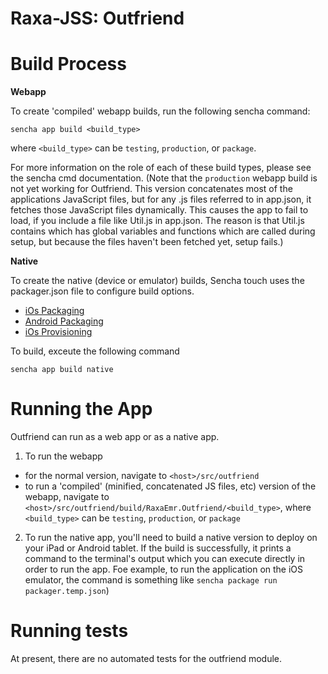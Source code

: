 Raxa-JSS: Outfriend
========
<quick overview of the functionality and architecture of OPD app>


Build Process
=======

**Webapp**

To create 'compiled' webapp builds, run the following sencha command:
```
sencha app build <build_type>
```
where ```<build_type>``` can be ```testing```, ```production```, or ```package```.

For more information on the role of each of these build types, please see the sencha cmd documentation. (Note that the ```production``` webapp build is not yet working for Outfriend. This version concatenates most of the applications JavaScript files, but for any .js files referred to in app.json, it fetches those JavaScript files dynamically. This causes the app to fail to load, if you include a file like Util.js in app.json. The reason is that Util.js contains which has global variables and functions which are called during setup, but because the files haven't been fetched yet, setup fails.)

**Native**

To create the native (device or emulator) builds, Sencha touch uses the packager.json file to configure build options.

- [iOs Packaging](http://docs.sencha.com/touch/2-0/#!/guide/native_packaging)
- [Android Packaging](http://docs.sencha.com/touch/2-0/#!/guide/native_android)
- [iOs Provisioning](http://docs.sencha.com/touch/2-0/#!/guide/native_provisioning)

To build, exceute the following command 
```
sencha app build native
```

Running the App
===================

Outfriend can run as a web app or as a native app.

1) To run the webapp
 - for the normal version, navigate to ```<host>/src/outfriend```
 - to run a 'compiled' (minified, concatenated JS files, etc) version of the webapp, navigate to ```<host>/src/outfriend/build/RaxaEmr.Outfriend/<build_type>```, where ```<build_type>``` can be ```testing```, ```production```, or ```package```

2) To run the native app, you'll need to build a native version to deploy on your iPad or Android tablet. If the build is successfully, it prints a command to the terminal's output which you can execute directly in order to run the app. Foe example, to run the application on the iOS emulator, the command is something like ```sencha package run packager.temp.json```)

Running tests
=============
At present, there are no automated tests for the outfriend module.
